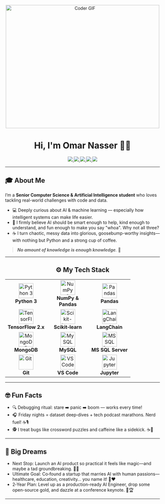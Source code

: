 <p align="center">
  <img src="https://media.giphy.com/media/SWoSkN6DxTszqIKEqv/giphy.gif" alt="Coder GIF" width="500" height="400">
</p>

<h1 align="center">Hi, I'm <strong>Omar Nasser</strong> 👨‍💻</h1>

<p align="center">
  <a href="www.linkedin.com/in/omar-nasser-pro">
    <img src="https://img.shields.io/badge/linkedin-%230177B5?style=flat&logo=linkedin&logoColor=white"/>
  </a>
  <a href="https://www.instagram.com/omar.nasser.91/">
    <img src="https://img.shields.io/badge/instagram-%23E4415F?style=flat&logo=instagram&logoColor=white"/>
  </a>
  <a href="https://github.com/omar917nasser">
    <img src="https://img.shields.io/badge/github-%23121011?style=flat&logo=github&logoColor=white"/>
  </a>
  <a href="mailto:omar.nasser.pro@gmail.com">
    <img src="https://img.shields.io/badge/email-%23D14836?style=flat&logo=gmail&logoColor=white"/>
  </a>
  <a href="https://drive.google.com/file/d/12phCSXAlkRfMT6y5QN-ouUjIWP9ka5bw/view?usp=sharing">
    <img src="https://img.shields.io/badge/CV-%23007ACC?style=flat&logo=google-drive&logoColor=white"/>
  </a>
</p>


---

## 🎓 About Me
I’m a **Senior Computer Science & Artificial Intelligence student** who loves tackling real-world challenges with code and data.  
- 💻 Deeply curious about AI & machine learning — especially how intelligent systems can make life easier.
- 🤖 I firmly believe AI should be smart enough to help, kind enough to understand, and fun enough to make you say "whoa". Why not all three?  
- ☕ I turn chaotic, messy data into glorious, goosebump-worthy insights—with nothing but Python and a strong cup of coffee. 

> ***No amount of knowledge is enough knowledge**.* 🧠  

---
<h2 align="center">⚙️ My Tech Stack</h2>

<table align="center">
  <tr>
    <td align="center" width="120">
      <img src="https://cdn.svgporn.com/logos/python.svg" width="48" height="48" alt="Python 3" />
      <br><b>Python 3</b>
    </td>
    <td align="center" width="120">
      <img src="https://cdn.jsdelivr.net/gh/devicons/devicon/icons/numpy/numpy-original.svg" width="48" height="48" alt="NumPy & Pandas" />
      <br><b>NumPy & Pandas</b>
    </td>
    <td align="center" width="120">
      <img src="https://cdn.jsdelivr.net/gh/devicons/devicon/icons/pandas/pandas-original-wordmark.svg" width="48" height="48" alt="Pandas" />
      <br><b>Pandas</b>
    </td>
  </tr>
  <tr>
    <td align="center" width="120">
      <img src="https://cdn.svgporn.com/logos/tensorflow.svg" width="48" height="48" alt="TensorFlow" />
      <br><b>TensorFlow 2.x</b>
    </td>
    <td align="center" width="120">
      <img src="https://cdn.jsdelivr.net/gh/devicons/devicon/icons/scikit-learn/scikit-learn-original.svg" width="48" height="48" alt="Scikit-learn" />
      <br><b>Scikit‑learn</b>
    </td>
    <td align="center" width="120">
      <img src="https://img.shields.io/badge/langchain-1C3C3C?style=for-the-badge&logo=langchain&logoColor=white" width="48" height="48" alt="LangChain" />
      <br><b>LangChain</b>
    </td>
  </tr>
   <tr>
    <td align="center" width="120">
      <img src="https://cdn.svgporn.com/logos/mongodb-icon.svg" width="48" height="48" alt="MongoDB" />
      <br><b>MongoDB</b>
    </td>
    <td align="center" width="120">
      <img src="https://cdn.jsdelivr.net/gh/devicons/devicon/icons/mysql/mysql-original-wordmark.svg" width="48" height="48" alt="MySQL" />
      <br><b>MySQL</b>
    </td>
    <td align="center" width="120">
      <img src="https://cdn.jsdelivr.net/gh/devicons/devicon/icons/microsoftsqlserver/microsoftsqlserver-plain.svg" width="48" height="48" alt="MS SQL Server" />
      <br><b>MS SQL Server</b>
    </td>
  </tr>
  <tr>
    <td align="center" width="120">
      <img src="https://cdn.svgporn.com/logos/git-icon.svg" width="48" height="48" alt="Git" />
      <br><b>Git</b>
    </td>
    <td align="center" width="120">
      <img src="https://cdn.svgporn.com/logos/visual-studio-code.svg" width="48" height="48" alt="VS Code" />
      <br><b>VS Code</b>
    </td>
    <td align="center" width="120">
      <img src="https://cdn.jsdelivr.net/gh/devicons/devicon/icons/jupyter/jupyter-original.svg" width="48" height="48" alt="Jupyter" />
      <br><b>Jupyter</b>
    </td>
  </tr>
</table>


---

## 🤓 Fun Facts
- 🔍 Debugging ritual: stare ➡️ panic ➡️ boom — works every time!
- 🎧 Friday nights = dataset deep‑dives + tech podcast marathons. Nerd fuel! ☕🎙️
- 🕵️ I treat bugs like crossword puzzles and caffeine like a sidekick. ☕🧩

---

## 🌟 Big Dreams

- Next Stop: Launch an AI product so practical it feels like magic—and maybe a tad groundbreaking. 🎩✨
- Ultimate Goal: Co‑found a startup that marries AI with human passions—healthcare, education, creativity… you name it! 🚀❤️
- 2‑Year Plan: Level up as a production-ready AI Engineer, drop some open-source gold, and dazzle at a conference keynote. 🎤🏆

---
